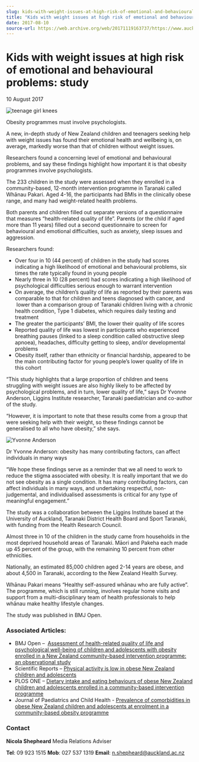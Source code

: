 ```yaml
---
slug: kids-with-weight-issues-at-high-risk-of-emotional-and-behavioural-problems-study
title: "Kids with weight issues at high risk of emotional and behavioural problems: study"
date: 2017-08-10
source-url: https://web.archive.org/web/20171119163737/https://www.auckland.ac.nz/en/about/news-events-and-notices/news/news-2017/08/kids-with-weight-issues-at-high-risk-emotional-and-behavioural-problems.html
---
```

Kids with weight issues at high risk of emotional and behavioural problems: study
=================================================================================

10 August 2017

![teenage girl knees](https://www.auckland.ac.nz/en/about/news-events-and-notices/news/news-2017/08/kids-with-weight-issues-at-high-risk-emotional-and-behavioural-problems/_jcr_content/par/textimage/image.img.jpg/1502317635271.jpg "teenage girl knees")

Obesity programmes must involve psychologists.

A new, in-depth study of New Zealand children and teenagers seeking help with weight issues has found their emotional health and wellbeing is, on average, markedly worse than that of children without weight issues.

Researchers found a concerning level of emotional and behavioural problems, and say these findings highlight how important it is that obesity programmes involve psychologists.

The 233 children in the study were assessed when they enrolled in a community-based, 12-month intervention programme in Taranaki called Whānau Pakari. Aged 4-16, the participants had BMIs in the clinically obese range, and many had weight-related health problems.

Both parents and children filled out separate versions of a questionnaire that measures “health-related quality of life”. Parents (or the child if aged more than 11 years) filled out a second questionnaire to screen for behavioural and emotional difficulties, such as anxiety, sleep issues and aggression.

Researchers found:

*   Over four in 10 (44 percent) of children in the study had scores indicating a high likelihood of emotional and behavioural problems, six times the rate typically found in young people
*   Nearly three in 10 (28 percent) had scores indicating a high likelihood of psychological difficulties serious enough to warrant intervention
*   On average, the children’s quality of life as reported by their parents was comparable to that for children and teens diagnosed with cancer, and  lower than a comparison group of Taranaki children living with a chronic health condition, Type 1 diabetes, which requires daily testing and treatment
*   The greater the participants’ BMI, the lower their quality of life scores
*   Reported quality of life was lowest in participants who experienced breathing pauses (linked to a sleep condition called obstructive sleep apnoea), headaches, difficulty getting to sleep, and/or developmental problems
*   Obesity itself, rather than ethnicity or financial hardship, appeared to be the main contributing factor for young people’s lower quality of life in this cohort

“This study highlights that a large proportion of children and teens struggling with weight issues are also highly likely to be affected by psychological problems, and in turn, lower quality of life,” says Dr Yvonne Anderson, Liggins Institute researcher, Taranaki paediatrician and co-author of the study.

“However, it is important to note that these results come from a group that were seeking help with their weight, so these findings cannot be generalised to all who have obesity,” she says.

![Yvonne Anderson](https://www.auckland.ac.nz/en/about/news-events-and-notices/news/news-2017/08/kids-with-weight-issues-at-high-risk-emotional-and-behavioural-problems/_jcr_content/par/textimage_0/image.img.jpg/1502317452937.jpg "Yvonne Anderson")

Dr Yvonne Anderson: obesity has many contributing factors, can affect individuals in many ways

“We hope these findings serve as a reminder that we all need to work to reduce the stigma associated with obesity. It is really important that we do not see obesity as a single condition. It has many contributing factors, can affect individuals in many ways, and undertaking respectful, non-judgemental, and individualised assessments is critical for any type of meaningful engagement.”

The study was a collaboration between the Liggins Institute based at the University of Auckland, Taranaki District Health Board and Sport Taranaki, with funding from the Health Research Council.

Almost three in 10 of the children in the study came from households in the most deprived household areas of Taranaki. Māori and Pakeha each made up 45 percent of the group, with the remaining 10 percent from other ethnicities.

Nationally, an estimated 85,000 children aged 2-14 years are obese, and about 4,500 in Taranaki, according to the New Zealand Health Survey.

Whānau Pakari means “Healthy self-assured whānau who are fully active”. The programme, which is still running, involves regular home visits and support from a multi-disciplinary team of health professionals to help whānau make healthy lifestyle changes.

The study was published in BMJ Open.

### **Associated Articles:**

*   BMJ Open –  [Assessment of health-related quality of life and psychological well-being of children and adolescents with obesity enrolled in a New Zealand community-based intervention programme: an observational study](http://bmjopen.bmj.com/lookup/doi/10.1136/bmjopen-2016-015776)
*   Scientific Reports – [Physical activity is low in obese New Zealand children and adolescents](http://www.nature.com/articles/srep41822)
*   PLOS ONE – [Dietary intake and eating behaviours of obese New Zealand children and adolescents enrolled in a community-based intervention programme](http://dx.plos.org/10.1371/journal.pone.0166996)
*   Journal of Paediatrics and Child Health - [Prevalence of comorbidities in obese New Zealand children and adolescents at enrolment in a community-based obesity programme](http://onlinelibrary.wiley.com/doi/10.1111/jpc.13315/full)

### **Contact**

**Nicola Shepheard** Media Relations Adviser

**Tel**: 09 923 1515 **Mob**: 027 537 1319 **Email**: n.shepheard@auckland.ac.nz